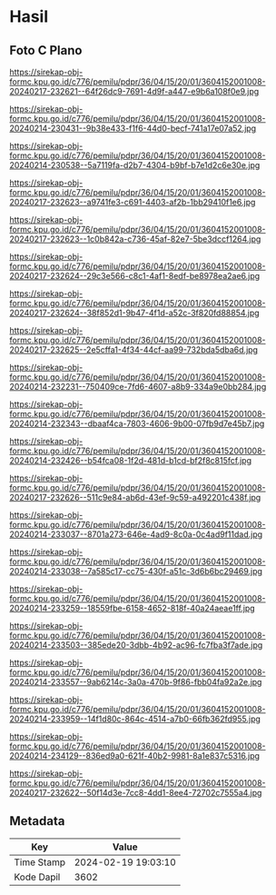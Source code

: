 # Hasil

## Foto C Plano

https://sirekap-obj-formc.kpu.go.id/c776/pemilu/pdpr/36/04/15/20/01/3604152001008-20240217-232621--64f26dc9-7691-4d9f-a447-e9b6a108f0e9.jpg

https://sirekap-obj-formc.kpu.go.id/c776/pemilu/pdpr/36/04/15/20/01/3604152001008-20240214-230431--9b38e433-f1f6-44d0-becf-741a17e07a52.jpg

https://sirekap-obj-formc.kpu.go.id/c776/pemilu/pdpr/36/04/15/20/01/3604152001008-20240214-230538--5a7119fa-d2b7-4304-b9bf-b7e1d2c6e30e.jpg

https://sirekap-obj-formc.kpu.go.id/c776/pemilu/pdpr/36/04/15/20/01/3604152001008-20240217-232623--a9741fe3-c691-4403-af2b-1bb29410f1e6.jpg

https://sirekap-obj-formc.kpu.go.id/c776/pemilu/pdpr/36/04/15/20/01/3604152001008-20240217-232623--1c0b842a-c736-45af-82e7-5be3dccf1264.jpg

https://sirekap-obj-formc.kpu.go.id/c776/pemilu/pdpr/36/04/15/20/01/3604152001008-20240217-232624--29c3e566-c8c1-4af1-8edf-be8978ea2ae6.jpg

https://sirekap-obj-formc.kpu.go.id/c776/pemilu/pdpr/36/04/15/20/01/3604152001008-20240217-232624--38f852d1-9b47-4f1d-a52c-3f820fd88854.jpg

https://sirekap-obj-formc.kpu.go.id/c776/pemilu/pdpr/36/04/15/20/01/3604152001008-20240217-232625--2e5cffa1-4f34-44cf-aa99-732bda5dba6d.jpg

https://sirekap-obj-formc.kpu.go.id/c776/pemilu/pdpr/36/04/15/20/01/3604152001008-20240214-232231--750409ce-7fd6-4607-a8b9-334a9e0bb284.jpg

https://sirekap-obj-formc.kpu.go.id/c776/pemilu/pdpr/36/04/15/20/01/3604152001008-20240214-232343--dbaaf4ca-7803-4606-9b00-07fb9d7e45b7.jpg

https://sirekap-obj-formc.kpu.go.id/c776/pemilu/pdpr/36/04/15/20/01/3604152001008-20240214-232426--b54fca08-1f2d-481d-b1cd-bf2f8c815fcf.jpg

https://sirekap-obj-formc.kpu.go.id/c776/pemilu/pdpr/36/04/15/20/01/3604152001008-20240217-232626--511c9e84-ab6d-43ef-9c59-a492201c438f.jpg

https://sirekap-obj-formc.kpu.go.id/c776/pemilu/pdpr/36/04/15/20/01/3604152001008-20240214-233037--8701a273-646e-4ad9-8c0a-0c4ad9f11dad.jpg

https://sirekap-obj-formc.kpu.go.id/c776/pemilu/pdpr/36/04/15/20/01/3604152001008-20240214-233038--7a585c17-cc75-430f-a51c-3d6b6bc29469.jpg

https://sirekap-obj-formc.kpu.go.id/c776/pemilu/pdpr/36/04/15/20/01/3604152001008-20240214-233259--18559fbe-6158-4652-818f-40a24aeae1ff.jpg

https://sirekap-obj-formc.kpu.go.id/c776/pemilu/pdpr/36/04/15/20/01/3604152001008-20240214-233503--385ede20-3dbb-4b92-ac96-fc7fba3f7ade.jpg

https://sirekap-obj-formc.kpu.go.id/c776/pemilu/pdpr/36/04/15/20/01/3604152001008-20240214-233557--9ab6214c-3a0a-470b-9f86-fbb04fa92a2e.jpg

https://sirekap-obj-formc.kpu.go.id/c776/pemilu/pdpr/36/04/15/20/01/3604152001008-20240214-233959--14f1d80c-864c-4514-a7b0-66fb362fd955.jpg

https://sirekap-obj-formc.kpu.go.id/c776/pemilu/pdpr/36/04/15/20/01/3604152001008-20240214-234129--836ed9a0-621f-40b2-9981-8a1e837c5316.jpg

https://sirekap-obj-formc.kpu.go.id/c776/pemilu/pdpr/36/04/15/20/01/3604152001008-20240217-232622--50f14d3e-7cc8-4dd1-8ee4-72702c7555a4.jpg


## Metadata

| Key        | Value               |
| ---------- | ------------------- |
| Time Stamp | 2024-02-19 19:03:10 |
| Kode Dapil | 3602                |



